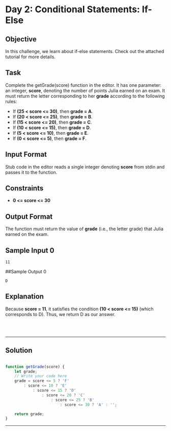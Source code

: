 # Day 2: Conditional Statements: If-Else
## Objective

In this challenge, we learn about if-else statements. Check out the attached tutorial for more details.


## Task

Complete the getGrade(score) function in the editor. It has one parameter: an integer, **score**, denoting the number of points Julia earned on an exam. It must return the letter corresponding to her **grade** according to the following rules:

- If **\(25 < score <= 30\)**, then **grade = A**.
- If **\(20 < score <= 25\)**, then **grade = B**.
- If **\(15 < score <= 20\)**, then **grade = C**.
- If **\(10 < score <= 15\)**, then **grade = D**.
- If **\(5 < score <= 10\)**, then **grade = E**.
- If **\(0 < score <= 5\)**, then **grade = F**.


## Input Format

Stub code in the editor reads a single integer denoting **score** from stdin and passes it to the function.


## Constraints
- **0 <= score <= 30**


## Output Format

The function must return the value of **grade** (i.e., the letter grade) that Julia earned on the exam.


## Sample Input 0

```
11
```


##Sample Output 0

```
D
```


## Explanation

Because **score = 11**, it satisfies the condition **\(10 < score <= 15\)** (which corresponds to D). Thus, we return D as our answer.

<br/>
<br/>

---

## Solution

```javascript

function getGrade(score) {
    let grade;
    // Write your code here
    grade = score <= 5 ? 'F'
        : score <= 10 ? 'E'
            : score <= 15 ? 'D'
                : score <= 20 ? 'C'
                    : score <= 25 ? 'B'
                        : score <= 30 ? 'A' : '';

    return grade;
}


```

---